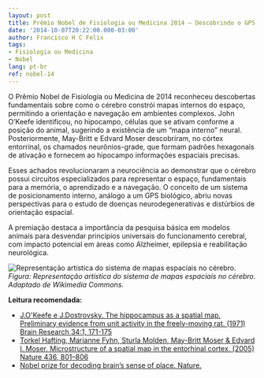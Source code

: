 ```yaml
---
layout: post
title: Prêmio Nobel de Fisiologia ou Medicina 2014 – Descobrindo o GPS do cérebro
date: '2014-10-07T20:22:00.000-03:00'
author: Francisco H C Felix
tags:
- Fisiologia ou Medicina
- Nobel
lang: pt-br
ref: nobel-14
---
```


O Prêmio Nobel de Fisiologia ou Medicina de 2014 reconheceu descobertas fundamentais sobre como o cérebro constrói mapas internos do espaço, permitindo a orientação e navegação em ambientes complexos. John O’Keefe identificou, no hipocampo, células que se ativam conforme a posição do animal, sugerindo a existência de um “mapa interno” neural. Posteriormente, May-Britt e Edvard Moser descobriram, no córtex entorrinal, os chamados neurônios-grade, que formam padrões hexagonais de ativação e fornecem ao hipocampo informações espaciais precisas.
  <!--more-->

Esses achados revolucionaram a neurociência ao demonstrar que o cérebro possui circuitos especializados para representar o espaço, fundamentais para a memória, o aprendizado e a navegação. O conceito de um sistema de posicionamento interno, análogo a um GPS biológico, abriu novas perspectivas para o estudo de doenças neurodegenerativas e distúrbios de orientação espacial.

A premiação destaca a importância da pesquisa básica em modelos animais para desvendar princípios universais do funcionamento cerebral, com impacto potencial em áreas como Alzheimer, epilepsia e reabilitação neurológica.

![Representação artística do sistema de mapas espaciais no cérebro.](https://upload.wikimedia.org/wikipedia/commons/6/6b/Hippocampus_and_entorhinal_cortex_spatial_cells.png)
_Figura: Representação artística do sistema de mapas espaciais no cérebro. Adaptado de Wikimedia Commons._

**Leitura recomendada:**
- [J.O'Keefe e J.Dostrovsky. The hippocampus as a spatial map. Preliminary evidence from unit activity in the freely-moving rat. (1971) Brain Research 34:1, 171-175](https://www.sciencedirect.com/science/article/pii/0006899371903581?via%3Dihub)
- [Torkel Hafting, Marianne Fyhn, Sturla Molden, May-Britt Moser & Edvard I. Moser. Microstructure of a spatial map in the entorhinal cortex. (2005) Nature 436, 801–806](https://www.nature.com/articles/nature03721)
- [Nobel prize for decoding brain’s sense of place. Nature.](https://www.nature.com/news/nobel-prize-for-decoding-brain-s-sense-of-place-1.16093)
